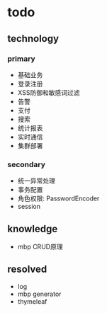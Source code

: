 # todo

## technology
### primary
- 基础业务
- 登录注册
- XSS防御和敏感词过滤
- 告警
- 支付
- 搜索
- 统计报表
- 实时通信
- 集群部署
### secondary
- 统一异常处理
- 事务配置
- 角色权限: PasswordEncoder
- session

## knowledge
- mbp CRUD原理

## resolved
- log
- mbp generator
- thymeleaf